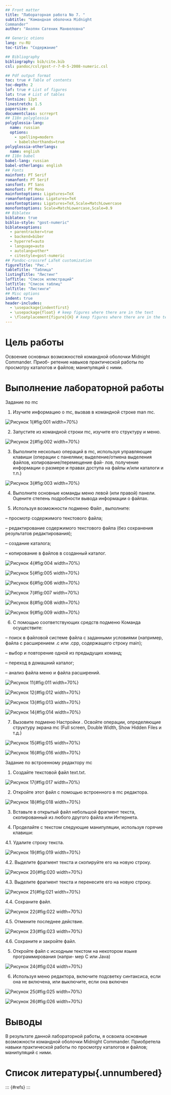 ```yaml
---
## Front matter
title: "Лабораторная работа No 7. "
subtitle: "Командная оболочка Midnight
Commander"
author: "Акопян Сатеник Манвеловна"

## Generic otions
lang: ru-RU
toc-title: "Содержание"

## Bibliography
bibliography: bib/cite.bib
csl: pandoc/csl/gost-r-7-0-5-2008-numeric.csl

## Pdf output format
toc: true # Table of contents
toc-depth: 2
lof: true # List of figures
lot: true # List of tables
fontsize: 12pt
linestretch: 1.5
papersize: a4
documentclass: scrreprt
## I18n polyglossia
polyglossia-lang:
  name: russian
  options:
	- spelling=modern
	- babelshorthands=true
polyglossia-otherlangs:
  name: english
## I18n babel
babel-lang: russian
babel-otherlangs: english
## Fonts
mainfont: PT Serif
romanfont: PT Serif
sansfont: PT Sans
monofont: PT Mono
mainfontoptions: Ligatures=TeX
romanfontoptions: Ligatures=TeX
sansfontoptions: Ligatures=TeX,Scale=MatchLowercase
monofontoptions: Scale=MatchLowercase,Scale=0.9
## Biblatex
biblatex: true
biblio-style: "gost-numeric"
biblatexoptions:
  - parentracker=true
  - backend=biber
  - hyperref=auto
  - language=auto
  - autolang=other*
  - citestyle=gost-numeric
## Pandoc-crossref LaTeX customization
figureTitle: "Рис."
tableTitle: "Таблица"
listingTitle: "Листинг"
lofTitle: "Список иллюстраций"
lotTitle: "Список таблиц"
lolTitle: "Листинги"
## Misc options
indent: true
header-includes:
  - \usepackage{indentfirst}
  - \usepackage{float} # keep figures where there are in the text
  - \floatplacement{figure}{H} # keep figures where there are in the text
---
```


# Цель работы

Освоение основных возможностей командной оболочки Midnight Commander. Приоб-
ретение навыков практической работы по просмотру каталогов и файлов; манипуляций
с ними.

# Выполнение лабораторной работы

Задание по mc

1. Изучите информацию о mc, вызвав в командной строке man mc.

![Рисунок 1](image/1.png){#fig:001 width=70%}

2. Запустите из командной строки mc, изучите его структуру и меню.

![Рисунок 2](image/2.png){#fig:002 width=70%}

3. Выполните несколько операций в mc, используя управляющие клавиши (операции
с панелями; выделение/отмена выделения файлов, копирование/перемещение фай-
лов, получение информации о размере и правах доступа на файлы и/или каталоги
и т.п.)

![Рисунок 3](image/3.png){#fig:003 width=70%}

4. Выполните основные команды меню левой (или правой) панели. Оцените степень
подробности вывода информации о файлах.

5. Используя возможности подменю Файл , выполните:

– просмотр содержимого текстового файла;

– редактирование содержимого текстового файла (без сохранения результатов
редактирования);

– создание каталога;

– копирование в файлов в созданный каталог.

![Рисунок 4](image/4.png){#fig:004 width=70%}

![Рисунок 5](image/5.png){#fig:005 width=70%}

![Рисунок 6](image/6.png){#fig:006 width=70%}

![Рисунок 7](image/7.png){#fig:007 width=70%}

![Рисунок 8](image/8.png){#fig:008 width=70%}

![Рисунок 9](image/9.png){#fig:009 width=70%}

6. С помощью соответствующих средств подменю Команда осуществите:

– поиск в файловой системе файла с заданными условиями (например, файла
с расширением .c или .cpp, содержащего строку main);

– выбор и повторение одной из предыдущих команд;

– переход в домашний каталог;

– анализ файла меню и файла расширений.

![Рисунок 11](image/11.png){#fig:011 width=70%}

![Рисунок 12](image/12.png){#fig:012 width=70%}

![Рисунок 13](image/13.png){#fig:013 width=70%}

![Рисунок 14](image/14.png){#fig:014 width=70%}

7. Вызовите подменю Настройки . Освойте операции, определяющие структуру экрана mc
(Full screen, Double Width, Show Hidden Files и т.д.)

![Рисунок 15](image/15.png){#fig:015 width=70%}

![Рисунок 16](image/16.png){#fig:016 width=70%}

Задание по встроенному редактору mc

1. Создайте текстовой файл text.txt.

![Рисунок 17](image/17.png){#fig:017 width=70%}

2. Откройте этот файл с помощью встроенного в mc редактора.

![Рисунок 18](image/18.png){#fig:018 width=70%}

3. Вставьте в открытый файл небольшой фрагмент текста, скопированный из любого
другого файла или Интернета.


4. Проделайте с текстом следующие манипуляции, используя горячие клавиши:

4.1. Удалите строку текста.

![Рисунок 19](image/19.png){#fig:019 width=70%}

4.2. Выделите фрагмент текста и скопируйте его на новую строку.

![Рисунок 20](image/20.png){#fig:020 width=70%}

4.3. Выделите фрагмент текста и перенесите его на новую строку.

![Рисунок 21](image/21.png){#fig:021 width=70%}

4.4. Сохраните файл.

![Рисунок 22](image/22.png){#fig:022 width=70%}

4.5. Отмените последнее действие.

![Рисунок 23](image/23.png){#fig:023 width=70%}

4.6. Сохраните и закройте файл.


5. Откройте файл с исходным текстом на некотором языке программирования (напри-
мер C или Java)

![Рисунок 24](image/24.png){#fig:024 width=70%}

6. Используя меню редактора, включите подсветку синтаксиса, если она не включена,
или выключите, если она включен

![Рисунок 25](image/25.png){#fig:025 width=70%}

![Рисунок 26](image/26.png){#fig:026 width=70%}

# Выводы

В результате данной лабораторной работы, я освоила основные возможности командной оболочки Midnight Commander. Приобретела навыки практической работы по просмотру каталогов и файлов; манипуляций
с ними.

# Список литературы{.unnumbered}

::: {#refs}
:::
